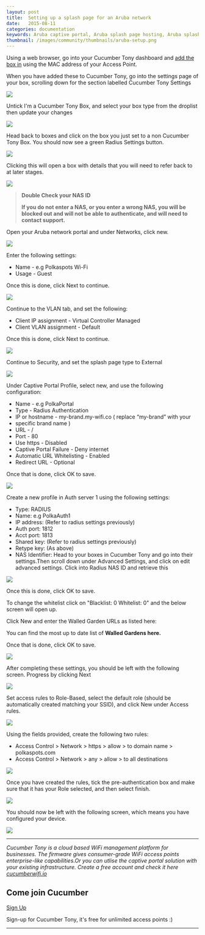 ```yaml
---
layout: post
title:  Setting up a splash page for an Aruba network
date:   2015-08-11
categories: documentation
keywords: Aruba captive portal, Aruba splash page hosting, Aruba splash page not working, Aruba splash page template, Aruba splash page free, Aruba splash page html
thumbnail: /images/community/thumbnails/aruba-setup.png
---
```


Using a web browser, go into your Cucumber Tony dashboard and <a href="/documentation/add-box.html" class="dst">add the box in</a> using the MAC address of your Access Point.

When you have added these to Cucumber Tony, go into the settings page of your box, scrolling down for the section labelled Cucumber Tony Settings

<div class="mdl-typography--text-center">
<img src="/images/community/tutorials/aruba-guide/box-settings.png">
</div>

Untick I'm a Cucumber Tony Box, and select your box type from the droplist then update your changes

<div class="mdl-typography--text-center">
<img src="/images/community/tutorials/aruba-guide/nonct-box.png">
</div>

Head back to boxes and click on the box you just set to a non Cucumber Tony Box. You should now see a green Radius Settings button.

<div class="mdl-typography--text-center">
<img src="/images/community/tutorials/aruba-guide/radius-settings.png">
</div>

Clicking this will open a box with details that you will need to refer back to at later stages.

<div class="mdl-typography--text-center">
<img src="/images/community/tutorials/aruba-guide/radius-info.png">
</div>

<blockquote><b>Double Check your NAS ID

If you do not enter a NAS, or you enter a wrong NAS, you will be blocked out and will not be able to authenticate, and will need to contact support.</b></blockquote>

Open your Aruba network portal and under Networks, click new.

<div class="mdl-typography--text-center">
<img src="/images/community/tutorials/aruba-guide/aruba-new.png">
</div>

Enter the following settings:

<ul>
<li>Name - e.g Polkaspots Wi-Fi
<li>Usage - Guest
</ul>

Once this is done, click Next to continue.

<div class="mdl-typography--text-center">
<img src="/images/community/tutorials/aruba-guide/wlan-settings.png">
</div>

Continue to the VLAN tab, and set the following:

<ul>
<li>Client IP assignment - Virtual Controller Managed
<li>Client VLAN assignment - Default
</ul>

Once this is done, click Next to continue.

<div class="mdl-typography--text-center">
<img src="/images/community/tutorials/aruba-guide/vlan-assignment.png">
</div>

Continue to Security, and set the splash page type to External

<div class="mdl-typography--text-center">
<img src="/images/community/tutorials/aruba-guide/external-splash.png">
</div>

Under Captive Portal Profile, select new, and use the following configuration:

<ul>
<li>Name - e.g PolkaPortal
<li>Type - Radius Authentication
<li>IP or hostname - my-brand.my-wifi.co ( replace “my-brand” with your <li>specific brand name )
<li>URL - /
<li>Port - 80
<li>Use https - Disabled
<li>Captive Portal Failure - Deny internet
<li>Automatic URL Whitelisting - Enabled
<li>Redirect URL - Optional
</ul>

Once that is done, click OK to save.

<div class="mdl-typography--text-center">
<img src="/images/community/tutorials/aruba-guide/captive-portal.png">
</div>

Create a new profile in Auth server 1 using the following settings:

<ul>
<li>Type: RADIUS
<li>Name: e.g PolkaAuth1
<li>IP address: (Refer to radius settings previously)
<li>Auth port: 1812
<li>Acct port: 1813
<li>Shared key: (Refer to radius settings previously)
<li>Retype key: (As above)
<li>NAS Identifier: Head to your boxes in Cucumber Tony and go into their settings.Then scroll down under Advanced Settings, and click on edit advanced settings. Click into Radius NAS ID and retrieve this
</ul>

<div class="mdl-typography--text-center">
<img src="/images/community/tutorials/aruba-guide/nas-id.png">
</div>

Once this is done, click OK to save.



To change the whitelist click on "Blacklist: 0 Whitelist: 0" and the below screen will open up.

Click New and enter the Walled Garden URLs as listed here:

You can find the most up to date list of <b><span data-elevio-article="18499">Walled Gardens here.</span></b>

Once that is done, click OK to save.

<div class="mdl-typography--text-center">
<img src="/images/community/tutorials/aruba-guide/walled-gardens.png">
</div>

After completing these settings, you should be left with the following screen. Progress by clicking Next

<div class="mdl-typography--text-center">
<img src="/images/community/tutorials/aruba-guide/security-next.png">
</div>

Set access rules to Role-Based, select the default role (should be automatically created matching your SSID), and click New under Access rules.

<div class="mdl-typography--text-center">
<img src="/images/community/tutorials/aruba-guide/access-rules.png">
</div>

Using the fields provided, create the following two rules:

<ul>
<li>Access Control > Network > https > allow > to domain name > polkaspots.com
<li>Access Control > Network > any > allow > to all destinations
</ul>

<div class="mdl-typography--text-center">
<img src="/images/community/tutorials/aruba-guide/new-rule.png">
</div>

Once you have created the rules, tick the pre-authentication box and make sure that it has your Role selected, and then select finish.

<div class="mdl-typography--text-center">
<img src="/images/community/tutorials/aruba-guide/pre-auth.png">
</div>

You should now be left with the following screen, which means you have configured your device.

<div class="mdl-typography--text-center">
<img src="/images/community/tutorials/aruba-guide/aruba-ui.png">
</div>

<hr>

*Cucumber Tony is a cloud based WiFi management platform for businesses. The firmware gives consumer-grade WiFi access points enterprise-like capabilities.Or you can utlise the captive portal solution with your existing infrastructure. Create a free account and check it here <a href="https://cucumberwifi.io">cucumberwifi.io</a>*

<div class="mdl-typography--text-center">

<h2>Come join Cucumber</h2>

<a href="https://my.ctapp.io/#/create" class="button success dst">Sign Up</a><br>

<p>Sign-up for Cucumber Tony, it's free for unlimited access points :)</p>

<hr>

</div>
